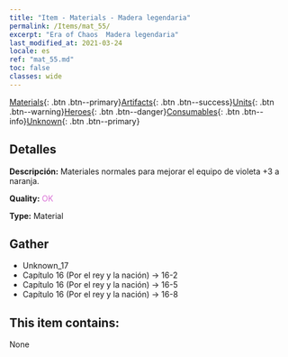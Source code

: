 ```yaml
---
title: "Item - Materials - Madera legendaria"
permalink: /Items/mat_55/
excerpt: "Era of Chaos  Madera legendaria"
last_modified_at: 2021-03-24
locale: es
ref: "mat_55.md"
toc: false
classes: wide
---
```

 [Materials](/es/Items/){: .btn .btn--primary}[Artifacts](/es/Items/Artifacts/){: .btn .btn--success}[Units](/es/Items/Units/){: .btn .btn--warning}[Heroes](/es/Items/Heroes/){: .btn .btn--danger}[Consumables](/es/Items/Consumables/){: .btn .btn--info}[Unknown](/es/Items/Unknown/){: .btn .btn--primary}

## Detalles
 **Descripción:** Materiales normales para mejorar el equipo de violeta +3 a naranja.

 **Quality:** <span style="color: #DA70D6">OK</span>

 **Type:** Material

## Gather

*    Unknown_17 
*    Capítulo 16 (Por el rey y la nación) -> 16-2 
*    Capítulo 16 (Por el rey y la nación) -> 16-5 
*    Capítulo 16 (Por el rey y la nación) -> 16-8 

## This item contains:

  None

